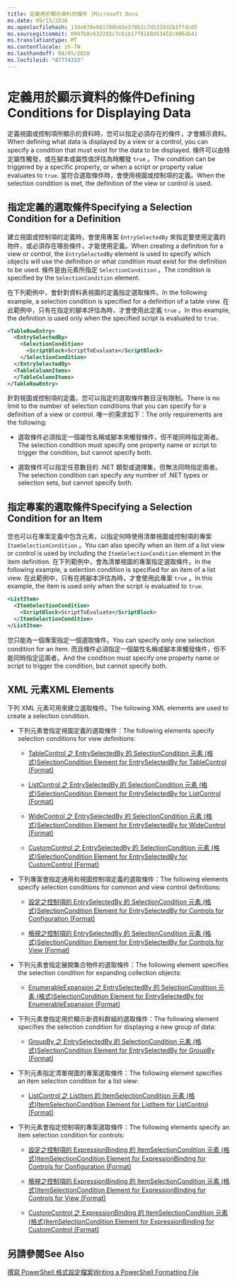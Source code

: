 ```yaml
---
title: 定義用於顯示資料的條件 |Microsoft Docs
ms.date: 09/13/2016
ms.openlocfilehash: 13de078e681708b02e378b2c7d531032b2ffdc05
ms.sourcegitcommit: 0907b8c6322d2c7c61b17f8168d53452c8964b41
ms.translationtype: MT
ms.contentlocale: zh-TW
ms.lasthandoff: 08/05/2020
ms.locfileid: "87774332"
---
```

# <a name="defining-conditions-for-displaying-data"></a><span data-ttu-id="80919-102">定義用於顯示資料的條件</span><span class="sxs-lookup"><span data-stu-id="80919-102">Defining Conditions for Displaying Data</span></span>

<span data-ttu-id="80919-103">定義視圖或控制項所顯示的資料時，您可以指定必須存在的條件，才會顯示資料。</span><span class="sxs-lookup"><span data-stu-id="80919-103">When defining what data is displayed by a view or a control, you can specify a condition that must exist for the data to be displayed.</span></span> <span data-ttu-id="80919-104">條件可以由特定屬性觸發，或在腳本或屬性值評估為時觸發 `true` 。</span><span class="sxs-lookup"><span data-stu-id="80919-104">The condition can be triggered by a specific property, or when a script or property value evaluates to `true`.</span></span> <span data-ttu-id="80919-105">當符合選取條件時，會使用視圖或控制項的定義。</span><span class="sxs-lookup"><span data-stu-id="80919-105">When the selection condition is met, the definition of the view or control is used.</span></span>

## <a name="specifying-a-selection-condition-for-a-definition"></a><span data-ttu-id="80919-106">指定定義的選取條件</span><span class="sxs-lookup"><span data-stu-id="80919-106">Specifying a Selection Condition for a Definition</span></span>

<span data-ttu-id="80919-107">建立視圖或控制項的定義時，會使用專案 `EntrySelectedBy` 來指定要使用定義的物件，或必須存在哪些條件，才能使用定義。</span><span class="sxs-lookup"><span data-stu-id="80919-107">When creating a definition for a view or control, the `EntrySelectedBy` element is used to specify which objects will use the definition or what condition must exist for the definition to be used.</span></span> <span data-ttu-id="80919-108">條件是由元素所指定 `SelectionCondition` 。</span><span class="sxs-lookup"><span data-stu-id="80919-108">The condition is specified by the `SelectionCondition` element.</span></span>

<span data-ttu-id="80919-109">在下列範例中，會針對資料表視圖的定義指定選取條件。</span><span class="sxs-lookup"><span data-stu-id="80919-109">In the following example, a selection condition is specified for a definition of a table view.</span></span> <span data-ttu-id="80919-110">在此範例中，只有在指定的腳本評估為時，才會使用此定義 `true` 。</span><span class="sxs-lookup"><span data-stu-id="80919-110">In this example, the definition is used only when the specified script is evaluated to `true`.</span></span>

```xml
<TableRowEntry>
  <EntrySelectedBy>
    <SelectionCondition>
      <ScriptBlock>ScriptToEvaluate</ScriptBlock>
    </SelectionCondition>
  </EntrySelectedBy>
  <TableColumnItems>
  </TableColumnItems>
</TableRowEntry>

```

<span data-ttu-id="80919-111">針對視圖或控制項的定義，您可以指定的選取條件數目沒有限制。</span><span class="sxs-lookup"><span data-stu-id="80919-111">There is no limit to the number of selection conditions that you can specify for a definition of a view or control.</span></span> <span data-ttu-id="80919-112">唯一的需求如下：</span><span class="sxs-lookup"><span data-stu-id="80919-112">The only requirements are the following:</span></span>

- <span data-ttu-id="80919-113">選取條件必須指定一個屬性名稱或腳本來觸發條件，但不能同時指定兩者。</span><span class="sxs-lookup"><span data-stu-id="80919-113">The selection condition must specify one property name or script to trigger the condition, but cannot specify both.</span></span>

- <span data-ttu-id="80919-114">選取條件可以指定任意數目的 .NET 類型或選擇集，但無法同時指定兩者。</span><span class="sxs-lookup"><span data-stu-id="80919-114">The selection condition can specify any number of .NET types or selection sets, but cannot specify both.</span></span>

## <a name="specifying-a-selection-condition-for-an-item"></a><span data-ttu-id="80919-115">指定專案的選取條件</span><span class="sxs-lookup"><span data-stu-id="80919-115">Specifying a Selection Condition for an Item</span></span>

<span data-ttu-id="80919-116">您也可以在專案定義中包含元素，以指定何時使用清單視圖或控制項的專案 `ItemSelectionCondition` 。</span><span class="sxs-lookup"><span data-stu-id="80919-116">You can also specify when an item of a list view or control is used by including the `ItemSelectionCondition` element in the item definition.</span></span> <span data-ttu-id="80919-117">在下列範例中，會為清單視圖的專案指定選取條件。</span><span class="sxs-lookup"><span data-stu-id="80919-117">In the following example, a selection condition is specified for an item of a list view.</span></span> <span data-ttu-id="80919-118">在此範例中，只有在將腳本評估為時，才會使用此專案 `true` 。</span><span class="sxs-lookup"><span data-stu-id="80919-118">In this example, the item is used only when the script is evaluated to `true`.</span></span>

```xml
<ListItem>
  <ItemSelectionCondition>
    <ScriptBlock>ScriptToEvaluate</ScriptBlock>
  </ItemSelectionCondition>
</ListItem>

```

<span data-ttu-id="80919-119">您只能為一個專案指定一個選取條件。</span><span class="sxs-lookup"><span data-stu-id="80919-119">You can specify only one selection condition for an item.</span></span> <span data-ttu-id="80919-120">而且條件必須指定一個屬性名稱或腳本來觸發條件，但不能同時指定這兩者。</span><span class="sxs-lookup"><span data-stu-id="80919-120">And the condition must specify one property name or script to trigger the condition, but cannot specify both.</span></span>

## <a name="xml-elements"></a><span data-ttu-id="80919-121">XML 元素</span><span class="sxs-lookup"><span data-stu-id="80919-121">XML Elements</span></span>

 <span data-ttu-id="80919-122">下列 XML 元素可用來建立選取條件。</span><span class="sxs-lookup"><span data-stu-id="80919-122">The following XML elements are used to create a selection condition.</span></span>

- <span data-ttu-id="80919-123">下列元素會指定視圖定義的選取條件：</span><span class="sxs-lookup"><span data-stu-id="80919-123">The following elements specify selection conditions for view definitions:</span></span>

  - [<span data-ttu-id="80919-124">TableControl 之 EntrySelectedBy 的 SelectionCondition 元素 (格式)</span><span class="sxs-lookup"><span data-stu-id="80919-124">SelectionCondition Element for EntrySelectedBy for TableControl (Format)</span></span>](./selectioncondition-element-for-entryselectedby-for-tablecontrol-format.md)

  - [<span data-ttu-id="80919-125">ListControl 之 EntrySelectedBy 的 SelectionCondition 元素 (格式)</span><span class="sxs-lookup"><span data-stu-id="80919-125">SelectionCondition Element for EntrySelectedBy for ListControl (Format)</span></span>](./selectioncondition-element-for-entryselectedby-for-listcontrol-format.md)

  - [<span data-ttu-id="80919-126">WideControl 之 EntrySelectedBy 的 SelectionCondition 元素 (格式)</span><span class="sxs-lookup"><span data-stu-id="80919-126">SelectionCondition Element for EntrySelectedBy for WideControl (Format)</span></span>](./selectioncondition-element-for-entryselectedby-for-widecontrol-format.md)

  - [<span data-ttu-id="80919-127">CustomControl 之 EntrySelectedBy 的 SelectionCondition 元素 (格式)</span><span class="sxs-lookup"><span data-stu-id="80919-127">SelectionCondition Element for EntrySelectedBy for CustomControl (Format)</span></span>](./selectioncondition-element-for-entryselectedby-for-customcontrol-format.md)

- <span data-ttu-id="80919-128">下列專案會指定通用和視圖控制項定義的選取條件：</span><span class="sxs-lookup"><span data-stu-id="80919-128">The following elements specify selection conditions for common and view control definitions:</span></span>

  - [<span data-ttu-id="80919-129">設定之控制項的 EntrySelectedBy 的 SelectionCondition 元素 (格式)</span><span class="sxs-lookup"><span data-stu-id="80919-129">SelectionCondition Element for EntrySelectedBy for Controls for Configuration (Format)</span></span>](./selectioncondition-element-for-entryselectedby-for-controls-for-configuration-format.md)

  - [<span data-ttu-id="80919-130">檢視之控制項的 EntrySelectedBy 的 SelectionCondition 元素 (格式)</span><span class="sxs-lookup"><span data-stu-id="80919-130">SelectionCondition Element for EntrySelectedBy for Controls for View (Format)</span></span>](./selectioncondition-element-for-entryselectedby-for-controls-for-view-format.md)

- <span data-ttu-id="80919-131">下列元素會指定展開集合物件的選取條件：</span><span class="sxs-lookup"><span data-stu-id="80919-131">The following element specifies the selection condition for expanding collection objects:</span></span>

  - [<span data-ttu-id="80919-132">EnumerableExpansion 之 EntrySelectedBy 的 SelectionCondition 元素 (格式)</span><span class="sxs-lookup"><span data-stu-id="80919-132">SelectionCondition Element for EntrySelectedBy for EnumerableExpansion (Format)</span></span>](./selectioncondition-element-for-entryselectedby-for-enumerableexpansion-format.md)

- <span data-ttu-id="80919-133">下列元素會指定用於顯示新資料群組的選取條件：</span><span class="sxs-lookup"><span data-stu-id="80919-133">The following element specifies the selection condition for displaying a new group of data:</span></span>

  - [<span data-ttu-id="80919-134">GroupBy 之 EntrySelectedBy 的 SelectionCondition 元素 (格式)</span><span class="sxs-lookup"><span data-stu-id="80919-134">SelectionCondition Element for EntrySelectedBy for GroupBy (Format)</span></span>](./selectioncondition-element-for-entryselectedby-for-groupby-format.md)

- <span data-ttu-id="80919-135">下列元素指定清單視圖的專案選取條件：</span><span class="sxs-lookup"><span data-stu-id="80919-135">The following element specifies an item selection condition for a list view:</span></span>

  - [<span data-ttu-id="80919-136">ListControl 之 ListItem 的 ItemSelectionCondition 元素 (格式)</span><span class="sxs-lookup"><span data-stu-id="80919-136">ItemSelectionCondition Element for ListItem for ListControl (Format)</span></span>](./itemselectioncondition-element-for-listitem-for-listcontrol-format.md)

- <span data-ttu-id="80919-137">下列元素會指定控制項的專案選取條件：</span><span class="sxs-lookup"><span data-stu-id="80919-137">The following elements specify an item selection condition for controls:</span></span>

  - [<span data-ttu-id="80919-138">設定之控制項的 ExpressionBinding 的 ItemSelectionCondition 元素 (格式)</span><span class="sxs-lookup"><span data-stu-id="80919-138">ItemSelectionCondition Element for ExpressionBinding for Controls for Configuration (Format)</span></span>](./itemselectioncondition-element-for-expressionbinding-for-controls-for-configuration-format.md)

  - [<span data-ttu-id="80919-139">檢視之控制項的 ExpressionBinding 的 ItemSelectionCondition 元素 (格式)</span><span class="sxs-lookup"><span data-stu-id="80919-139">ItemSelectionCondition Element for ExpressionBinding for Controls for View (Format)</span></span>](./itemselectioncondition-element-for-expressionbinding-for-controls-for-view-format.md)

  - [<span data-ttu-id="80919-140">CustomControl 之 ExpressionBinding 的 ItemSelectionCondition 元素 (格式)</span><span class="sxs-lookup"><span data-stu-id="80919-140">ItemSelectionCondition Element for ExpressionBinding for CustomControl (Format)</span></span>](./itemselectioncondition-element-for-expressionbinding-for-customcontrol-format.md)

## <a name="see-also"></a><span data-ttu-id="80919-141">另請參閱</span><span class="sxs-lookup"><span data-stu-id="80919-141">See Also</span></span>

[<span data-ttu-id="80919-142">撰寫 PowerShell 格式設定檔案</span><span class="sxs-lookup"><span data-stu-id="80919-142">Writing a PowerShell Formatting File</span></span>](./writing-a-powershell-formatting-file.md)
